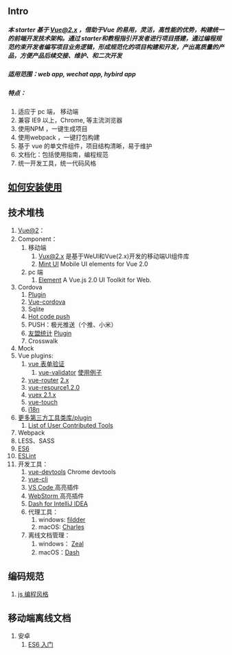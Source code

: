 ## Intro
##### 本 starter 基于 Vue@2.x ，借助于Vue 的易用，灵活，高性能的优势，构建统一的前端开发技术架构。通过 starter和教程指引开发者进行项目搭建，通过编程规范约束开发者编写项目业务逻辑，形成规范化的项目构建和开发，产出高质量的产品，方便产品后续交接、维护、和二次开发
##### 适用范围：web app, wechat app, hybird app
##### 特点： 
   1. 适应于 pc 端， 移动端
   1. 兼容 IE9 以上，Chrome, 等主流浏览器
   1. 使用NPM ，一键生成项目
   1. 使用webpack ，一键打包构建
   1. 基于 vue 的单文件组件，项目结构清晰，易于维护
   1. 文档化：包括使用指南，编程规范
   1. 统一开发工具，统一代码风格

    
## [如何安装使用](docs/npm.md)

## 技术堆栈

1. [Vue@2](http://cn.vuejs.org)：
1. Component：
    1. 移动端
        1. [Vux@2.x](https://vux.li/) 是基于WeUI和Vue(2.x)开发的移动端UI组件库
        1. [Mint UI](https://github.com/ElemeFE/mint-ui) Mobile UI elements for Vue 2.0
    1. pc 端 
        1. [Element](http://element.eleme.io/#/zh-CN/component/installation) A Vue.js 2.0 UI Toolkit for Web.
1. Cordova
   1. [Plugin](http://cordova.apache.org/docs/en/latest/guide/overview/index.html)
   1. [Vue-cordova](https://github.com/kartsims/vue-cordova)
   1. Sqlite
   1. [Hot code push](https://github.com/nordnet/cordova-hot-code-push)
   1. PUSH：极光推送（个推、小米）
   1. [友盟统计](http://www.umeng.com/) [Plugin](https://github.com/search?utf8=%E2%9C%93&q=umeng+cordova&type=Repositories&ref=searchresults)
   1. Crosswalk
1. Mock
1. Vue plugins:
    1. [vue 表单验证](https://github.com/vuejs/awesome-vue#validation)  
        1. [vue-validator](https://github.com/kazupon/vue-validator) [使用例子](https://github.com/kazupon/vue-validator/blob/master/examples/)
    1. [vue-router](https://github.com/vuejs/vue-router)  [2.x](https://router.vuejs.org/zh-cn/)
    1. [vue-resource](https://github.com/pagekit/vue-resource)[1.2.0](https://github.com/pagekit/vue-resource/tree/develop/docs)
    1. [vuex](https://github.com/vuejs/vuex)[ 2.1.x](http://vuex.vuejs.org/zh-cn/)
    1. [vue-touch](https://github.com/vuejs/vue-touch)
    1. [i18n](https://vux.li/#/zh-CN/vux-loader?id=i18n)
1. [更多第三方工具类库/plugin](docs/tools.md) 
    1. [List of User Contributed Tools](https://github.com/vuejs/awesome-vue#libraries--plugins)
1. Webpack
1. LESS、SASS
1. [ES6](http://es6.ruanyifeng.com)
1. [ESLint](http://eslint.org/docs/user-guide)
1. 开发工具： 
    1. [vue-devtools](https://chrome.google.com/webstore/detail/nhdogjmejiglipccpnnnanhbledajbpd) Chrome devtools
    1. [vue-cli](https://github.com/vuejs/vue-cli) 
    1. [VS Code ](https://marketplace.visualstudio.com/items/liuji-jim.vue) 高亮插件
    1. [WebStorm ](https://github.com/henjue/vue-for-idea) 高亮插件
    1. [Dash for IntelliJ IDEA ](https://plugins.jetbrains.com/idea/plugin/7351-dash)
    1. 代理工具：
        1. windows: [fildder](http://www.fiddler2.com/fiddler2/) 
        1. macOS: [Charles](http://www.charlesproxy.com/)
    1. 离线文档管理：
        1. windows： [Zeal](https://zealdocs.org/)
        1. macOS：[Dash](https://kapeli.com/dash)

## 编码规范
1. [js 编程风格](docs/style/js.md)


## 移动端离线文档

1. 安卓 
    1. [ES6 入门](docs/assets/apk/ES6Tutorial.apk)

